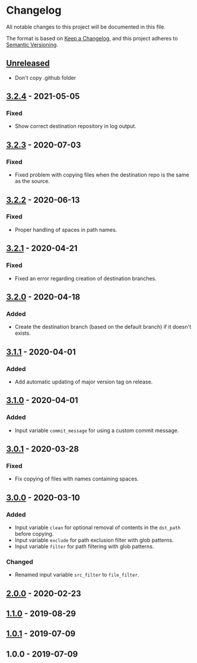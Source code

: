 # Changelog
All notable changes to this project will be documented in this file.

The format is based on [Keep a Changelog](https://keepachangelog.com/en/1.0.0/),
and this project adheres to [Semantic Versioning](https://semver.org).

## [Unreleased]
- Don't copy .github folder

## [3.2.4] - 2021-05-05
### Fixed
- Show correct destination repository in log output.

## [3.2.3] - 2020-07-03
### Fixed
- Fixed problem with copying files when the destination repo is the same as the source.

## [3.2.2] - 2020-06-13
### Fixed
- Proper handling of spaces in path names.

## [3.2.1] - 2020-04-21
### Fixed
- Fixed an error regarding creation of destination branches.

## [3.2.0] - 2020-04-18
### Added
- Create the destination branch (based on the default branch) if it doesn't exists.

## [3.1.1] - 2020-04-01
### Added
- Add automatic updating of major version tag on release.

## [3.1.0] - 2020-04-01
### Added
- Input variable `commit_message` for using a custom commit message.

## [3.0.1] - 2020-03-28
### Fixed
- Fix copying of files with names containing spaces.

## [3.0.0] - 2020-03-10
### Added
- Input variable `clean` for optional removal of contents in the `dst_path` before copying.
- Input variable `exclude` for path exclusion filter with glob patterns.
- Input variable `filter` for path filtering with glob patterns.
### Changed
- Renamed input variable `src_filter` to `file_filter`.

## [2.0.0] - 2020-02-23

## [1.1.0] - 2019-08-29

## [1.0.1] - 2019-07-09

## 1.0.0 - 2019-07-09

[Unreleased]: https://github.com/andstor/copycat-action/compare/v3.2.4...HEAD
[3.2.4]: https://github.com/andstor/copycat-action/compare/v3.2.3...v3.2.4
[3.2.3]: https://github.com/andstor/copycat-action/compare/v3.2.2...v3.2.3
[3.2.2]: https://github.com/andstor/copycat-action/compare/v3.2.1...v3.2.2
[3.2.1]: https://github.com/andstor/copycat-action/compare/v3.2.0...v3.2.1
[3.2.0]: https://github.com/andstor/copycat-action/compare/v3.1.1...v3.2.0
[3.1.1]: https://github.com/andstor/copycat-action/compare/v3.1.0...v3.1.1
[3.1.0]: https://github.com/andstor/copycat-action/compare/v3.0.1...v3.1.0
[3.0.1]: https://github.com/andstor/copycat-action/compare/v3.0.0...v3.0.1
[3.0.0]: https://github.com/andstor/copycat-action/compare/v2.0.0...v3.0.0
[2.0.0]: https://github.com/andstor/copycat-action/compare/v1.1.0...v2.0.0
[1.1.0]: https://github.com/andstor/copycat-action/compare/v1.1.0...v1.0.1
[1.0.1]: https://github.com/andstor/copycat-action/compare/v1.0.1...v1.0.1
[1.0.1]: https://github.com/andstor/copycat-action/compare/v1.0.0...v1.0.1
